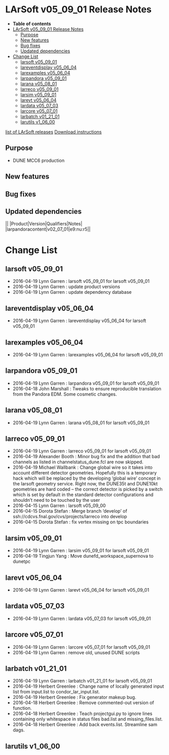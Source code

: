 LArSoft v05\_09\_01 Release Notes
======================================================================

-   **Table of contents**
-   [LArSoft v05\_09\_01 Release Notes](#LArSoft-v05_09_01-Release-Notes)
    -   [Purpose](#Purpose)
    -   [New features](#New-features)
    -   [Bug fixes](#Bug-fixes)
    -   [Updated dependencies](#Updated-dependencies)
-   [Change List](#Change-List)
    -   [larsoft v05\_09\_01](#larsoft-v05_09_01)
    -   [lareventdisplay v05\_06\_04](#lareventdisplay-v05_06_04)
    -   [larexamples v05\_06\_04](#larexamples-v05_06_04)
    -   [larpandora v05\_09\_01](#larpandora-v05_09_01)
    -   [larana v05\_08\_01](#larana-v05_08_01)
    -   [larreco v05\_09\_01](#larreco-v05_09_01)
    -   [larsim v05\_09\_01](#larsim-v05_09_01)
    -   [larevt v05\_06\_04](#larevt-v05_06_04)
    -   [lardata v05\_07\_03](#lardata-v05_07_03)
    -   [larcore v05\_07\_01](#larcore-v05_07_01)
    -   [larbatch v01\_21\_01](#larbatch-v01_21_01)
    -   [larutils v1\_06\_00](#larutils-v1_06_00)

[list of LArSoft releases](LArSoft_release_list)
[Download instructions](http://scisoft.fnal.gov/scisoft/bundles/larsoft/v05_09_01/larsoft-v05_09_01.html)

Purpose
--------------------

-   DUNE MCC6 production

New features
------------------------------

Bug fixes
------------------------

Updated dependencies
----------------------------------------------

||
|Product|Version|Qualifiers|Notes|
|larpandoracontent|v02\_07\_01|e9:nu:r5||

Change List
============================

larsoft v05\_09\_01
------------------------------------------

-   2016-04-19 Lynn Garren : larsoft v05\_09\_01 for larsoft v05\_09\_01
-   2016-04-19 Lynn Garren : update product versions
-   2016-04-19 Lynn Garren : update dependency database

lareventdisplay v05\_06\_04
----------------------------------------------------------

-   2016-04-19 Lynn Garren : lareventdisplay v05\_06\_04 for larsoft v05\_09\_01

larexamples v05\_06\_04
--------------------------------------------------

-   2016-04-19 Lynn Garren : larexamples v05\_06\_04 for larsoft v05\_09\_01

larpandora v05\_09\_01
------------------------------------------------

-   2016-04-19 Lynn Garren : larpandora v05\_09\_01 for larsoft v05\_09\_01
-   2016-04-18 John Marshall : Tweaks to ensure reproducible translation from the Pandora EDM. Some cosmetic changes.

larana v05\_08\_01
----------------------------------------

-   2016-04-19 Lynn Garren : larana v05\_08\_01 for larsoft v05\_09\_01

larreco v05\_09\_01
------------------------------------------

-   2016-04-19 Lynn Garren : larreco v05\_09\_01 for larsoft v05\_09\_01
-   2016-04-19 Alexander Booth : Minor bug fix and the addition that bad channels as listed in channelstatus\_dune.fcl are now skipped.
-   2016-04-19 Michael Wallbank : Change global wire so it takes into account different detector geometries. Hopefully this is a temporary hack which will be replaced by the developing ‘global wire’ concept in the larsoft geometry service. Right now, the DUNE35t and DUNE10kt geometries are hard coded – the correct detector is picked by a switch which is set by default in the standard detector configurations and shouldn’t need to be touched by the user
-   2016-04-15 Lynn Garren : larsoft v05\_09\_00
-   2016-04-15 Dorota Stefan : Merge branch ‘develop’ of ssh://cdcvs.fnal.gov/cvs/projects/larreco into develop
-   2016-04-15 Dorota Stefan : fix vertex missing on tpc boundaries

larsim v05\_09\_01
----------------------------------------

-   2016-04-19 Lynn Garren : larsim v05\_09\_01 for larsoft v05\_09\_01
-   2016-04-19 Tingjun Yang : Move dunefd\_workspace\_supernova to dunetpc

larevt v05\_06\_04
----------------------------------------

-   2016-04-19 Lynn Garren : larevt v05\_06\_04 for larsoft v05\_09\_01

lardata v05\_07\_03
------------------------------------------

-   2016-04-19 Lynn Garren : lardata v05\_07\_03 for larsoft v05\_09\_01

larcore v05\_07\_01
------------------------------------------

-   2016-04-19 Lynn Garren : larcore v05\_07\_01 for larsoft v05\_09\_01
-   2016-04-19 Lynn Garren : remove old, unused DUNE scripts

larbatch v01\_21\_01
--------------------------------------------

-   2016-04-19 Lynn Garren : larbatch v01\_21\_01 for larsoft v05\_09\_01
-   2016-04-19 Herbert Greenlee : Change name of locally generated input list from input.list to condor\_lar\_input.list.
-   2016-04-19 Herbert Greenlee : Fix generator makeup bug.
-   2016-04-18 Herbert Greenlee : Remove commented-out version of function.
-   2016-04-18 Herbert Greenlee : Teach projectgui.py to ignore lines containing only whitespace in status files bad.list and missing\_files.list.
-   2016-04-18 Herbert Greenlee : Add back events.list. Streamline sam dags.

larutils v1\_06\_00
------------------------------------------
